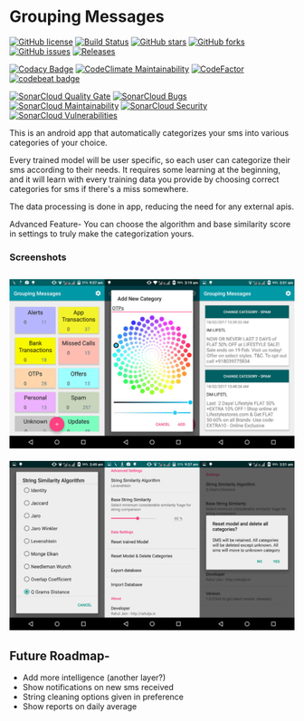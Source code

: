 # Grouping Messages


[![GitHub license](https://img.shields.io/github/license/xRahul/GroupingMessages.svg)](https://github.com/xRahul/GroupingMessages/blob/master/LICENSE)
[![Build Status](https://travis-ci.org/xRahul/GroupingMessages.svg?branch=master)](https://travis-ci.org/xRahul/GroupingMessages)
[![GitHub stars](https://img.shields.io/github/stars/xRahul/GroupingMessages.svg)](https://github.com/xRahul/GroupingMessages/stargazers)
[![GitHub forks](https://img.shields.io/github/forks/xRahul/GroupingMessages.svg)](https://github.com/xRahul/GroupingMessages/network)
[![GitHub issues](https://img.shields.io/github/issues/xRahul/GroupingMessages.svg)](https://github.com/xRahul/GroupingMessages/issues)
[![Releases](https://img.shields.io/github/release/xRahul/GroupingMessages.svg)](https://github.com/xRahul/GroupingMessages/releases/latest)

[![Codacy Badge](https://api.codacy.com/project/badge/Grade/2992e38a8bce453aa521cc02ddc030eb)](https://www.codacy.com/app/xRahul/GroupingMessages)
[![CodeClimate Maintainability](https://api.codeclimate.com/v1/badges/6bd1a1cf9510c749cdbf/maintainability)](https://codeclimate.com/github/xRahul/GroupingMessages/maintainability)
[![CodeFactor](https://www.codefactor.io/repository/github/xrahul/groupingmessages/badge)](https://www.codefactor.io/repository/github/xrahul/groupingmessages)
[![codebeat badge](https://codebeat.co/badges/eb2766d0-2b94-4475-b3d9-9b8fedf27886)](https://codebeat.co/projects/github-com-xrahul-groupingmessages-master)

[![SonarCloud Quality Gate](https://sonarcloud.io/api/project_badges/measure?project=GroupingMessages%3Aapp&metric=alert_status)](https://sonarcloud.io/dashboard?id=GroupingMessages%3Aapp)
[![SonarCloud Bugs](https://sonarcloud.io/api/project_badges/measure?project=GroupingMessages%3Aapp&metric=bugs)](https://sonarcloud.io/dashboard?id=GroupingMessages%3Aapp)
[![SonarCloud Maintainability](https://sonarcloud.io/api/project_badges/measure?project=GroupingMessages%3Aapp&metric=sqale_rating)](https://sonarcloud.io/dashboard?id=GroupingMessages%3Aapp)
[![SonarCloud Security](https://sonarcloud.io/api/project_badges/measure?project=GroupingMessages%3Aapp&metric=security_rating)](https://sonarcloud.io/dashboard?id=GroupingMessages%3Aapp)
[![SonarCloud Vulnerabilities](https://sonarcloud.io/api/project_badges/measure?project=GroupingMessages%3Aapp&metric=vulnerabilities)](https://sonarcloud.io/dashboard?id=GroupingMessages%3Aapp)


This is an android app that automatically categorizes your sms into various categories of your choice.

Every trained model will be user specific, so each user can categorize their sms according to their needs. 
It requires some learning at the beginning, 
and it will learn with every training data you provide by choosing correct categories for sms if there's a miss somewhere.

The data processing is done in app, reducing the need for any external apis.

Advanced Feature-
You can choose the algorithm and base similarity score in settings to truly make the categorization yours.

### Screenshots

![Activities](https://github.com/xRahul/GroupingMessages/raw/master/Screenshots/Activities_View_1.2.jpg) 
---
![Settings](https://github.com/xRahul/GroupingMessages/raw/master/Screenshots/Settings_View_1.2.jpg) 


## Future Roadmap-
* Add more intelligence (another layer?)
* Show notifications on new sms received
* String cleaning options given in preference
* Show reports on daily average
